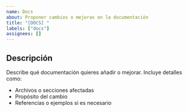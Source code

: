 ```yaml
---
name: Docs
about: Proponer cambios o mejoras en la documentación
title: "[DOCS] "
labels: ["docs"]
assignees: []
---
```


## Descripción
Describe qué documentación quieres añadir o mejorar. Incluye detalles como:
- Archivos o secciones afectadas
- Propósito del cambio
- Referencias o ejemplos si es necesario

